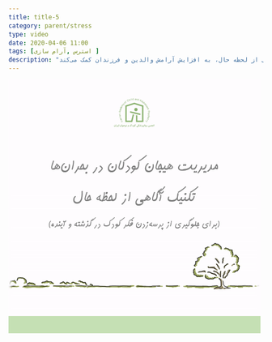 ```yaml
---
title: title-5
category: parent/stress
type: video
date: 2020-04-06 11:00
tags: [استرس ,آرام سازی ]
description: "تکنیک آگاهی از لحظه حال، به افزایش آرامش والدین و فرزندان کمک می‌کند"
---
```


[![](../../static/images/mindfulness-cover.png)](../../static/videos/mindfulness.mp4)